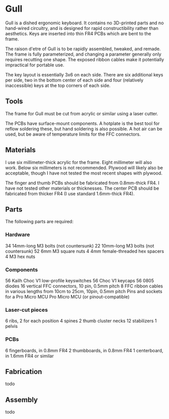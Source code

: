 # Gull

Gull is a dished ergonomic keyboard. It contains no 3D-printed parts and no hand-wired circuitry, and is designed for rapid constructibility rather than aesthetics. Keys are inserted into thin FR4 PCBs which are bent to the frame.

The raison d'etre of Gull is to be rapidly assembled, tweaked, and remade. The frame is fully parameterized, and changing a parameter generally only requires recutting one shape. The exposed ribbon cables make it potentially impractical for portable use.

The key layout is essentially 3x6 on each side. There are six additional keys per side, two in the bottom center of each side and four (relatively inaccessible) keys at the top corners of each side.

## Tools

The frame for Gull must be cut from acrylic or similar using a laser cutter.

The PCBs have surface-mount components. A hotplate is the best tool for reflow soldering these, but hand soldering is also possible. A hot air can be used, but be aware of temperature limits for the FFC connectors.

## Materials

I use six millimeter-thick acrylic for the frame. Eight millimeter will also work. Below six millimeters is not recommended. Plywood will likely also be acceptable, though I have not tested the most recent shapes with plywood.

The finger and thumb PCBs should be fabricated from 0.8mm-thick FR4. I have not tested other materials or thicknesses. The center PCB should be fabricated from thicker FR4 (I use standard 1.6mm-thick FR4).

## Parts

The following parts are required:

### Hardware 

34 14mm-long M3 bolts (not countersunk)
22 10mm-long M3 bolts (not countersunk)
52 6mm M3 square nuts
4 4mm female-threaded hex spacers
4 M3 hex nuts

### Components

56 Kailh Choc V1 low-profile keyswitches
56 Choc V1 keycaps
56 0805 diodes
16 vertical FFC connectors, 10 pin, 0.5mm pitch
8 FFC ribbon cables in various lengths from 10cm to 25cm, 10pin, 0.5mm pitch
Pins and sockets for a Pro Micro MCU
Pro Micro MCU (or pinout-compatible)

### Laser-cut pieces

6 ribs, 2 for each position
4 spines
2 thumb cluster necks
12 stabilizers
1 pelvis

### PCBs

6 fingerboards, in 0.8mm FR4
2 thumbboards, in 0.8mm FR4
1 centerboard, in 1.6mm FR4 or similar

## Fabrication

todo

## Assembly

todo
